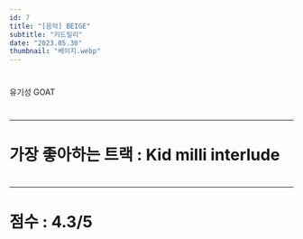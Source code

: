 ```yaml
---
id: 7
title: "[음악] BEIGE"
subtitle: "키드밀리"
date: "2023.05.30"
thumbnail: "베이지.webp"
---
```

#
유기성 GOAT
#
---
#
# 가장 좋아하는 트랙 : Kid milli interlude
#
---
#
# 점수 : 4.3/5
#
